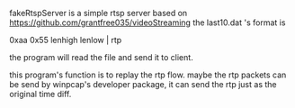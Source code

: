 fakeRtspServer is a simple rtsp server based on https://github.com/grantfree035/videoStreaming 
the last10.dat 's format is 

0xaa 0x55 lenhigh lenlow  |  rtp 

the program will read the file and send it to client.

this program's function is to replay the rtp flow. maybe the rtp packets can be send by winpcap's developer package, it can send the 
rtp just as the original time diff.
